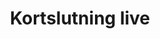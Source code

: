 ---
time: 15:10
location: Kongesalen
title: "Kortslutning live"
type: session
session_type: plenary
weight: 9
---
